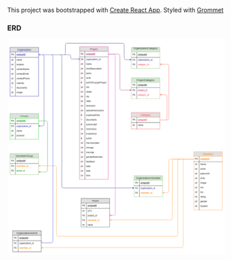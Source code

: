 This project was bootstrapped with [Create React App](https://github.com/facebook/create-react-app).
Styled with [Grommet](https://v2.grommet.io/)

### ERD
![VMS ERD](src/images/ERD.png "VMS ERD ")